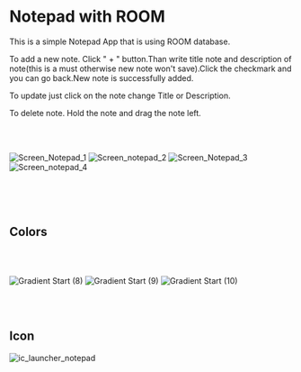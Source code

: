 # Notepad with ROOM
This is a simple Notepad App that is using ROOM database.

To add a new note. Click " + " button.Than write title note and description of note(this is a must otherwise new note won't save).Click the checkmark and you can go back.New note is successfully added.

To update just click on the note change Title or Description.

To delete note. Hold the note and drag the note left.

<br>
<br>

![Screen_Notepad_1](https://user-images.githubusercontent.com/66402503/83881182-8d625a00-a740-11ea-84ab-5c7d7579bd7e.jpg)
![Screen_notepad_2](https://user-images.githubusercontent.com/66402503/83881369-cf8b9b80-a740-11ea-8c9d-fe106288fce1.jpg)
![Screen_Notepad_3](https://user-images.githubusercontent.com/66402503/83881370-d0bcc880-a740-11ea-8050-00b64a9b913b.jpg)
![Screen_notepad_4](https://user-images.githubusercontent.com/66402503/83881372-d1555f00-a740-11ea-86e7-c7b9704224af.jpg)

<br>
<br>
<br>

## Colors

<br>
<br>

![Gradient Start (8)](https://user-images.githubusercontent.com/66402503/85566810-a750d780-b630-11ea-9a13-40f41794ae62.png)
![Gradient Start (9)](https://user-images.githubusercontent.com/66402503/85566921-bafc3e00-b630-11ea-890d-7c954ac6d167.png)
![Gradient Start (10)](https://user-images.githubusercontent.com/66402503/85567021-cf403b00-b630-11ea-8fdc-ccc947aa1dce.png)

<br>
<br>

## Icon

![ic_launcher_notepad](https://user-images.githubusercontent.com/66402503/85566224-242f8180-b630-11ea-85f5-cf23251198c9.png)
